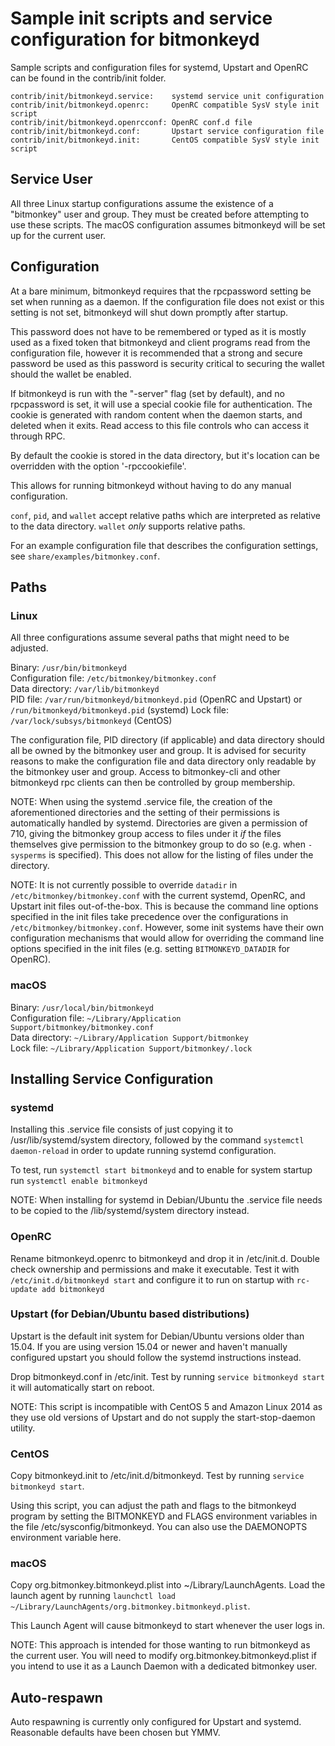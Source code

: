 Sample init scripts and service configuration for bitmonkeyd
==========================================================

Sample scripts and configuration files for systemd, Upstart and OpenRC
can be found in the contrib/init folder.

    contrib/init/bitmonkeyd.service:    systemd service unit configuration
    contrib/init/bitmonkeyd.openrc:     OpenRC compatible SysV style init script
    contrib/init/bitmonkeyd.openrcconf: OpenRC conf.d file
    contrib/init/bitmonkeyd.conf:       Upstart service configuration file
    contrib/init/bitmonkeyd.init:       CentOS compatible SysV style init script

Service User
---------------------------------

All three Linux startup configurations assume the existence of a "bitmonkey" user
and group.  They must be created before attempting to use these scripts.
The macOS configuration assumes bitmonkeyd will be set up for the current user.

Configuration
---------------------------------

At a bare minimum, bitmonkeyd requires that the rpcpassword setting be set
when running as a daemon.  If the configuration file does not exist or this
setting is not set, bitmonkeyd will shut down promptly after startup.

This password does not have to be remembered or typed as it is mostly used
as a fixed token that bitmonkeyd and client programs read from the configuration
file, however it is recommended that a strong and secure password be used
as this password is security critical to securing the wallet should the
wallet be enabled.

If bitmonkeyd is run with the "-server" flag (set by default), and no rpcpassword is set,
it will use a special cookie file for authentication. The cookie is generated with random
content when the daemon starts, and deleted when it exits. Read access to this file
controls who can access it through RPC.

By default the cookie is stored in the data directory, but it's location can be overridden
with the option '-rpccookiefile'.

This allows for running bitmonkeyd without having to do any manual configuration.

`conf`, `pid`, and `wallet` accept relative paths which are interpreted as
relative to the data directory. `wallet` *only* supports relative paths.

For an example configuration file that describes the configuration settings,
see `share/examples/bitmonkey.conf`.

Paths
---------------------------------

### Linux

All three configurations assume several paths that might need to be adjusted.

Binary:              `/usr/bin/bitmonkeyd`  
Configuration file:  `/etc/bitmonkey/bitmonkey.conf`  
Data directory:      `/var/lib/bitmonkeyd`  
PID file:            `/var/run/bitmonkeyd/bitmonkeyd.pid` (OpenRC and Upstart) or `/run/bitmonkeyd/bitmonkeyd.pid` (systemd)
Lock file:           `/var/lock/subsys/bitmonkeyd` (CentOS)  

The configuration file, PID directory (if applicable) and data directory
should all be owned by the bitmonkey user and group.  It is advised for security
reasons to make the configuration file and data directory only readable by the
bitmonkey user and group.  Access to bitmonkey-cli and other bitmonkeyd rpc clients
can then be controlled by group membership.

NOTE: When using the systemd .service file, the creation of the aforementioned
directories and the setting of their permissions is automatically handled by
systemd. Directories are given a permission of 710, giving the bitmonkey group
access to files under it _if_ the files themselves give permission to the
bitmonkey group to do so (e.g. when `-sysperms` is specified). This does not allow
for the listing of files under the directory.

NOTE: It is not currently possible to override `datadir` in
`/etc/bitmonkey/bitmonkey.conf` with the current systemd, OpenRC, and Upstart init
files out-of-the-box. This is because the command line options specified in the
init files take precedence over the configurations in
`/etc/bitmonkey/bitmonkey.conf`. However, some init systems have their own
configuration mechanisms that would allow for overriding the command line
options specified in the init files (e.g. setting `BITMONKEYD_DATADIR` for
OpenRC).

### macOS

Binary:              `/usr/local/bin/bitmonkeyd`  
Configuration file:  `~/Library/Application Support/bitmonkey/bitmonkey.conf`  
Data directory:      `~/Library/Application Support/bitmonkey`  
Lock file:           `~/Library/Application Support/bitmonkey/.lock`  

Installing Service Configuration
-----------------------------------

### systemd

Installing this .service file consists of just copying it to
/usr/lib/systemd/system directory, followed by the command
`systemctl daemon-reload` in order to update running systemd configuration.

To test, run `systemctl start bitmonkeyd` and to enable for system startup run
`systemctl enable bitmonkeyd`

NOTE: When installing for systemd in Debian/Ubuntu the .service file needs to be copied to the /lib/systemd/system directory instead.

### OpenRC

Rename bitmonkeyd.openrc to bitmonkeyd and drop it in /etc/init.d.  Double
check ownership and permissions and make it executable.  Test it with
`/etc/init.d/bitmonkeyd start` and configure it to run on startup with
`rc-update add bitmonkeyd`

### Upstart (for Debian/Ubuntu based distributions)

Upstart is the default init system for Debian/Ubuntu versions older than 15.04. If you are using version 15.04 or newer and haven't manually configured upstart you should follow the systemd instructions instead.

Drop bitmonkeyd.conf in /etc/init.  Test by running `service bitmonkeyd start`
it will automatically start on reboot.

NOTE: This script is incompatible with CentOS 5 and Amazon Linux 2014 as they
use old versions of Upstart and do not supply the start-stop-daemon utility.

### CentOS

Copy bitmonkeyd.init to /etc/init.d/bitmonkeyd. Test by running `service bitmonkeyd start`.

Using this script, you can adjust the path and flags to the bitmonkeyd program by
setting the BITMONKEYD and FLAGS environment variables in the file
/etc/sysconfig/bitmonkeyd. You can also use the DAEMONOPTS environment variable here.

### macOS

Copy org.bitmonkey.bitmonkeyd.plist into ~/Library/LaunchAgents. Load the launch agent by
running `launchctl load ~/Library/LaunchAgents/org.bitmonkey.bitmonkeyd.plist`.

This Launch Agent will cause bitmonkeyd to start whenever the user logs in.

NOTE: This approach is intended for those wanting to run bitmonkeyd as the current user.
You will need to modify org.bitmonkey.bitmonkeyd.plist if you intend to use it as a
Launch Daemon with a dedicated bitmonkey user.

Auto-respawn
-----------------------------------

Auto respawning is currently only configured for Upstart and systemd.
Reasonable defaults have been chosen but YMMV.
